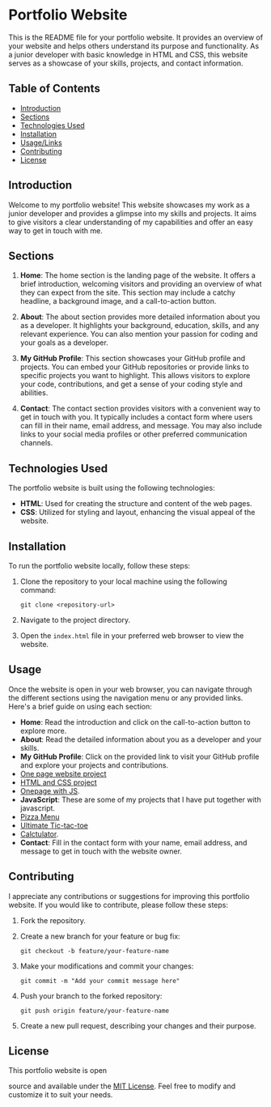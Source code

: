 # Portfolio Website

This is the README file for your portfolio website. It provides an overview of your website and helps others understand its purpose and functionality. As a junior developer with basic knowledge in HTML and CSS, this website serves as a showcase of your skills, projects, and contact information.

## Table of Contents

- [Introduction](#introduction)
- [Sections](#sections)
- [Technologies Used](#technologies-used)
- [Installation](#installation)
- [Usage/Links](#usage)
- [Contributing](#contributing)
- [License](#license)

## Introduction

Welcome to my portfolio website! This website showcases my work as a junior developer and provides a glimpse into my skills and projects. It aims to give visitors a clear understanding of my capabilities and offer an easy way to get in touch with me.

## Sections

1. **Home**: The home section is the landing page of the website. It offers a brief introduction, welcoming visitors and providing an overview of what they can expect from the site. This section may include a catchy headline, a background image, and a call-to-action button.

2. **About**: The about section provides more detailed information about you as a developer. It highlights your background, education, skills, and any relevant experience. You can also mention your passion for coding and your goals as a developer.

3. **My GitHub Profile**: This section showcases your GitHub profile and projects. You can embed your GitHub repositories or provide links to specific projects you want to highlight. This allows visitors to explore your code, contributions, and get a sense of your coding style and abilities.

4. **Contact**: The contact section provides visitors with a convenient way to get in touch with you. It typically includes a contact form where users can fill in their name, email address, and message. You may also include links to your social media profiles or other preferred communication channels.

## Technologies Used

The portfolio website is built using the following technologies:

- **HTML**: Used for creating the structure and content of the web pages.
- **CSS**: Utilized for styling and layout, enhancing the visual appeal of the website.

## Installation

To run the portfolio website locally, follow these steps:

1. Clone the repository to your local machine using the following command:

   ```
   git clone <repository-url>
   ```

2. Navigate to the project directory.

3. Open the `index.html` file in your preferred web browser to view the website.

## Usage

Once the website is open in your web browser, you can navigate through the different sections using the navigation menu or any provided links. Here's a brief guide on using each section:

- **Home**: Read the introduction and click on the call-to-action button to explore more.
- **About**: Read the detailed information about you as a developer and your skills.
- **My GitHub Profile**: Click on the provided link to visit your GitHub profile and explore your projects and contributions.
- [One page website project](./sites/Oone_page_website)
- [HTML and CSS project](./sites/html_css_project)
- [Onepage with JS](./sites/OPW_js).
- **JavaScript**: These are some of my projects that I have put together with javascript.
- [Pizza Menu](./sites/Pizza_Project)
- [Ultimate Tic-tac-toe](./sites/Tic-Tac-Toe)
- [Calctulator](./sites/Calculator).
- **Contact**: Fill in the contact form with your name, email address, and message to get in touch with the website owner.

## Contributing

I appreciate any contributions or suggestions for improving this portfolio website. If you would like to contribute, please follow these steps:

1. Fork the repository.

2. Create a new branch for your feature or bug fix:

   ```
   git checkout -b feature/your-feature-name
   ```

3. Make your modifications and commit your changes:

   ```
   git commit -m "Add your commit message here"
   ```

4. Push your branch to the forked repository:

   ```
   git push origin feature/your-feature-name
   ```

5. Create a new pull request, describing your changes and their purpose.

## License

This portfolio website is open

 source and available under the [MIT License](LICENSE). Feel free to modify and customize it to suit your needs.
